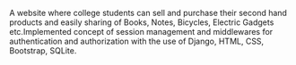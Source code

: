 A website where college students can sell and purchase their second hand products and easily sharing of Books,
Notes, Bicycles, Electric Gadgets etc.Implemented concept of session management and middlewares for authentication 
and authorization with the use of Django, HTML, CSS, Bootstrap, SQLite.

